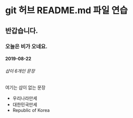 # git 허브 README.md 파일 연습
## 반갑습니다.
### 오늘은 비가 오네요.
#### 2019-08-22
###### 샵이 6개인 문장
여기는 샵이 없는 문장

* 우리나라만세
* 대한민국만세
* Republic of Korea
